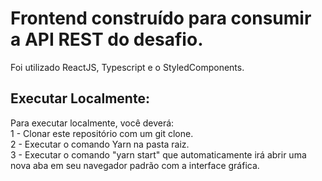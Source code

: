 # Frontend construído para consumir a API REST do desafio.
Foi utilizado ReactJS, Typescript e o StyledComponents.

## Executar Localmente:

Para executar localmente, você deverá: <br>
  1 - Clonar este repositório com um git clone.<br>
  2 - Executar o comando Yarn na pasta raiz.<br>
  3 - Executar o comando "yarn start" que automaticamente irá abrir uma nova aba em seu navegador padrão com a interface gráfica.
